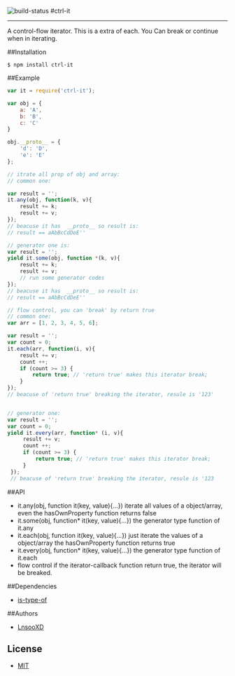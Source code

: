 ![build-status](https://travis-ci.org/LnsooXD/ctrl-it.svg)
#ctrl-it
***
A control-flow iterator. This is a extra of each. You Can break or continue when in iterating.
 
##Installation

```shell
$ npm install ctrl-it
```

##Example

```js
var it = require('ctrl-it');

var obj = {
    a: 'A',
    b: 'B',
    c: 'C'
}

obj.__proto__ = {
    'd': 'D',
    'e': 'E'
};

// itrate all prop of obj and array:
// common one:

var result = '';
it.any(obj, function(k, v){
    result += k;
    result += v;
});
// beacuse it has  __proto__ so result is:
// result == aAbBcCdDeE''

// generator one is: 
var result = '';
yield it.some(obj, function *(k, v){
    result += k;
    result += v;
    // run some generator codes
});
// beacuse it has  __proto__ so result is:
// result == aAbBcCdDeE''

// flow control, you can 'break' by return true
// common one:
var arr = [1, 2, 3, 4, 5, 6];

var result = '';
var count = 0;
it.each(arr, function(i, v){
    result += v;
    count ++;
    if (count >= 3) {
        return true; // 'return true' makes this iterator break;
    }
});
// beacuse of 'return true' breaking the iterator, resule is '123'


// generator one:
var result = '';
var count = 0;
yield it.every(arr, function* (i, v){
     result += v;
     count ++;
     if (count >= 3) {
         return true; // 'return true' makes this iterator break;
     }
 });
 // beacuse of 'return true' breaking the iterator, resule is '123
```

##API

- it.any(obj, function it(key, value){...}) 
iterate all values of a object/array, even the hasOwnProperty function returns false
- it.some(obj, function* it(key, value){...})
the generator type function of it.any
- it.each(obj, function it(key, value){...})
just iterate the values of a object/array the hasOwnProperty function returns true 
- it.every(obj, function* it(key, value){...})
the generator type function of it.each
- flow control
if the iterator-callback function return true, the iterator will be breaked.

##Dependencies

- [is-type-of]

##Authors

- [LnsooXD](https://github.com/LnsooXD)

## License

- [MIT](http://spdx.org/licenses/MIT)

[is-type-of]: https://github.com/node-modules/is-type-of#is-type-of
